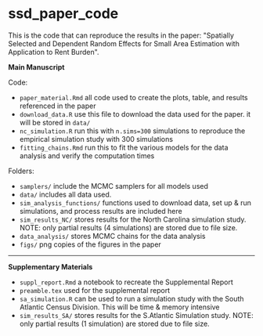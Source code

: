 # ssd_paper_code

This is the code that can reproduce the results in the paper:
"Spatially Selected and Dependent Random Effects for Small Area Estimation with Application to Rent Burden".


**Main Manuscript**

Code: 
* `paper_material.Rmd` all code used to create the plots, table, and results referenced in the paper
* `download_data.R` use this file to download the data used for the paper. it will be stored in `data/`
* `nc_simulation.R` run this with `n.sims=300` simulations to reproduce the empirical simulation study with 300 simulations
* `fitting_chains.Rmd` run this to fit the various models for the data analysis and verify the computation times 


Folders:
* `samplers/` include the MCMC samplers for all models used
* `data/` includes all data used.
* `sim_analysis_functions/` functions used to download data, set up & run simulations, and process results are included here
*  `sim_results_NC/` stores results for the North Carolina simulation study. NOTE: only partial results (4 simulations) are stored due to file size. 
* `data_analysis/` stores MCMC chains for the data analysis
* `figs/` png copies of the figures in the paper


***

**Supplementary Materials**
 
* `suppl_report.Rmd` a notebook to recreate the Supplemental Report
* `preamble.tex` used for the supplemental report 
* `sa_simulation.R` can be used to run a simulation study with the South Atlantic Census Division. This will be time & memory intensive
* `sim_results_SA/` stores results for the S.Atlantic Simulation study. NOTE: only partial results (1 simulation) are stored due to file size. 

